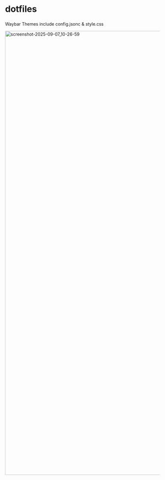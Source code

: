 <h1 align="left">dotfiles</h1>

###

<p align="left">Waybar Themes include config.jsonc & style.css</p>

<img width="2560" height="1440" alt="screenshot-2025-09-07_10-26-59" src="https://github.com/user-attachments/assets/8aff806f-b7ca-4149-8fcf-a0a6c7be62e4" />
